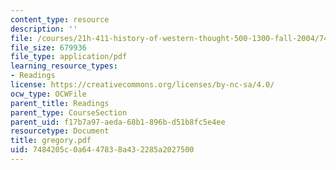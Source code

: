 ```yaml
---
content_type: resource
description: ''
file: /courses/21h-411-history-of-western-thought-500-1300-fall-2004/7484205c0a6447838a432285a2027500_gregory.pdf
file_size: 679936
file_type: application/pdf
learning_resource_types:
- Readings
license: https://creativecommons.org/licenses/by-nc-sa/4.0/
ocw_type: OCWFile
parent_title: Readings
parent_type: CourseSection
parent_uid: f17b7a97-aeda-68b1-896b-d51b8fc5e4ee
resourcetype: Document
title: gregory.pdf
uid: 7484205c-0a64-4783-8a43-2285a2027500
---
```

